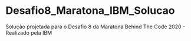 # Desafio8_Maratona_IBM_Solucao
Solução projetada para o Desafio 8 da Maratona Behind The Code 2020 - Realizado pela IBM
